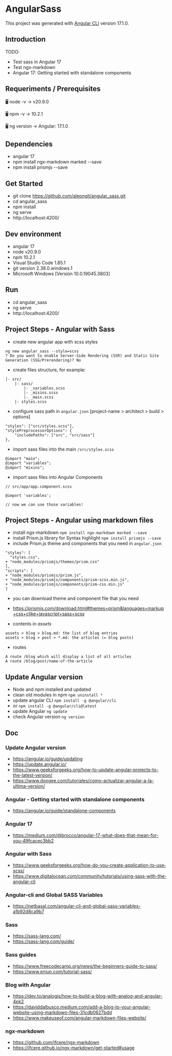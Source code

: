 # AngularSass

This project was generated with [Angular CLI](https://github.com/angular/angular-cli) version 17.1.0.


## Introduction

TODO:
- Test sass in Angular 17
- Test ngx-markdown
- Angular 17: Getting started with standalone components



## Requeriments / Prerequisites

🖥️ node -v
→ v20.9.0

🖥️ npm -v
→ 10.2.1

🖥️ ng version
→ Angular: 17.1.0



## Dependencies

- angular 17
- npm install ngx-markdown marked --save
- npm install prismjs --save



## Get Started

- git clone https://github.com/aleongit/angular_sass.git
- cd angular_sass
- npm install
- ng serve
- http://localhost:4200/



## Dev environment

- angular 17
- node v20.9.0
- npm 10.2.1
- Visual Studio Code 1.85.1
- git version 2.38.0.windows.1
- Microsoft Windows [Versión 10.0.19045.3803]




## Run

- cd angular_sass
- ng serve
- http://localhost:4200/




## Project Steps - Angular with Sass

- create new angular app with scss styles
```
ng new angular_sass --style=scss
? Do you want to enable Server-Side Rendering (SSR) and Static Site Generation (SSG/Prerendering)? No
```

- create files structure, for example:
```
|- src/
    |- sass/
        |- _variables.scss
        |- _mixins.scss
        |- _main.scss
    |- styles.scss
```

- configure sass path in `angular.json` [project-name > architect > build > options]
```
"styles": ["src/styles.scss"],
"stylePreprocessorOptions": {
    "includePaths": ["src", "src/sass"]
},
```

- import sass files into the main `/src/styles.scss`
```
@import "main";
@import "variables";
@import "mixins";
```

- import sass files into Angular Components
```
// src/app/app.component.scss

@import 'variables';

// now we can use those variables!
```



## Project Steps - Angular using markdown files

- install ngx-markdown `npm install ngx-markdown marked --save`
- install Prism.js library for Syntax highlight `npm install prismjs --save`
- include Prism.js theme and components that you need in `angular.json`
```
"styles": [
  "styles.css",
+ "node_modules/prismjs/themes/prism.css"
],
"scripts": [
+ "node_modules/prismjs/prism.js",
+ "node_modules/prismjs/components/prism-scss.min.js",
+ "node_modules/prismjs/components/prism-css.min.js"
]
```

- you can download theme and component file that you need
- https://prismjs.com/download.html#themes=prism&languages=markup+css+clike+javascript+sass+scss


- contents in *assets*
```
assets > blog > blog.md: the list of blog entries
assets > blog > post > *.md: the articles (= blog posts)
```

- routes
```
A route /blog which will display a list of all articles
A route /blog/post/name-of-the-article
```





## Update Angular version
- Node and npm installed and updated
- clean old modules in npm `npm uninstall *`
- update angular CLI `npm install -g @angular/cli`
- or `npm install -g @angular/cli@latest`
- update Angular `ng update`
- check Angular version `ng version`



## Doc

### Update Angular version
- https://angular.io/guide/updating
- https://update.angular.io/
- https://www.geeksforgeeks.org/how-to-update-angular-projects-to-the-latest-version/
- https://www.dongee.com/tutoriales/como-actualizar-angular-a-la-ultima-version/



### Angular - Getting started with standalone components
- https://angular.io/guide/standalone-components



### Angular 17
- https://medium.com/@brocco/angular-17-what-does-that-mean-for-you-49fcacec3bb2



### Angular with Sass
- https://www.geeksforgeeks.org/how-do-you-create-application-to-use-scss/
- https://www.digitalocean.com/community/tutorials/using-sass-with-the-angular-cli


### Angular-cli and Global SASS Variables
- https://netbasal.com/angular-cli-and-global-sass-variables-a1b92d8ca9b7



### Sass
- https://sass-lang.com/
- https://sass-lang.com/guide/



### Sass guides
- https://www.freecodecamp.org/news/the-beginners-guide-to-sass/
- https://www.eniun.com/tutorial-sass/



### Blog with Angular
- https://dev.to/analogjs/how-to-build-a-blog-with-analog-and-angular-4pk2
- https://daviddalbusco.medium.com/add-a-blog-to-your-angular-website-using-markdown-files-31cdb0627bdd
- https://www.makeuseof.com/angular-markdown-files-website/


### ngx-markdown
- https://github.com/jfcere/ngx-markdown
- https://jfcere.github.io/ngx-markdown/get-started#usage



